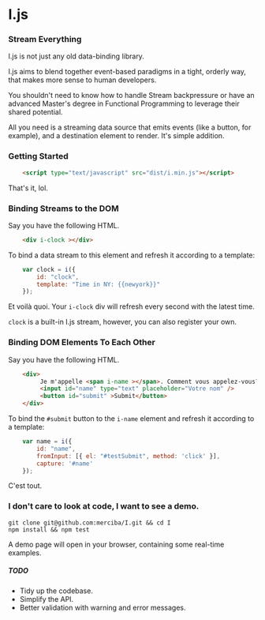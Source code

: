 I.js
====

### Stream Everything

I.js is not just any old data-binding library. 

I.js aims to blend together event-based paradigms in a tight, orderly way, that makes more sense to human developers. 

You shouldn't need to know how to handle Stream backpressure or have an advanced Master's degree in Functional Programming to leverage their shared potential. 

All you need is a streaming data source that emits events (like a button, for example), and a destination element to render. It's simple addition.  

### Getting Started

```HTML
	<script type="text/javascript" src="dist/i.min.js"></script>
```

That's it, lol.

### Binding Streams to the DOM

Say you have the following HTML.

```HTML
	<div i-clock ></div>
```

To bind a data stream to this element and refresh it according to a template:

```JavaScript
	var clock = i({
    	id: "clock",
		template: "Time in NY: {{newyork}}"
	});
```

Et voilà quoi. Your `i-clock` div will refresh every second with the latest time.

`clock` is a built-in I.js stream, however, you can also register your own.  

### Binding DOM Elements To Each Other

Say you have the following HTML.

```HTML
	<div>
		 Je m'appelle <span i-name ></span>. Comment vous appelez-vous?
		 <input id="name" type="text" placeholder="Votre nom" />
		 <button id="submit" >Submit</button>
	</div>
```

To bind the `#submit` button to the `i-name` element and refresh it according to a template:

```JavaScript
	var name = i({
    	id: "name",
		fromInput: [{ el: "#testSubmit", method: 'click' }],
        capture: '#name'
	});
```

C'est tout. 

### I don't care to look at code, I want to see a demo.

```
git clone git@github.com:merciba/I.git && cd I
npm install && npm test
```

A demo page will open in your browser, containing some real-time examples.

##### TODO

* Tidy up the codebase.
* Simplify the API. 
* Better validation with warning and error messages.